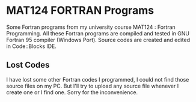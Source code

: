 # MAT124 FORTRAN Programs
Some Fortran programs from my university course MAT124 : Fortran Programming. All these Fortran programs are compiled and tested in GNU Fortran 95 compiler (Windows Port). Source codes are created and edited in Code::Blocks IDE.
## Lost Codes
I have lost some other Fortran codes I programmed, I could not find those source files on my PC. But I'll try to upload any source file whenever I create one or I find one. Sorry for the inconvenience.
